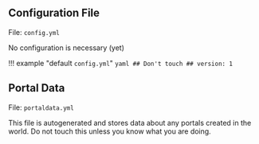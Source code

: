 ## Configuration File

File: `config.yml`

No configuration is necessary (yet)

!!! example "default `config.yml`"
    ```yaml
    ## Don't touch ##
    version: 1
    ```


## Portal Data

File: `portaldata.yml`

This file is autogenerated and stores data about any portals created in the world. Do not touch this unless you know what you are doing.

